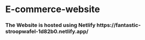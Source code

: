 # E-commerce-website
<h3>The Website is hosted using Netlify https://fantastic-stroopwafel-1d82b0.netlify.app/ </h3>
